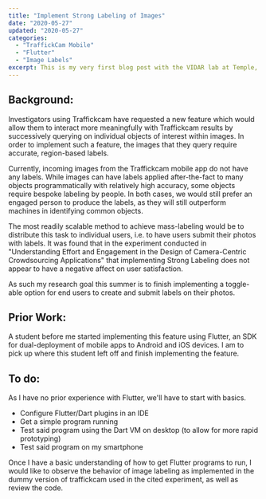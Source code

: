 ```yaml
---
title: "Implement Strong Labeling of Images"
date: "2020-05-27"
updated: "2020-05-27"
categories: 
  - "TraffickCam Mobile"
  - "Flutter"
  - "Image Labels"
excerpt: This is my very first blog post with the VIDAR lab at Temple, outlining my first task on the mobile app.
---
```


## Background:

Investigators using Traffickcam have requested a new feature which would allow them to interact more meaningfully with Traffickcam results by successively querying on individual objects of interest within images. In order to implement such a feature, the images that they query require accurate, region-based labels.

Currently, incoming images from the Traffickcam mobile app do not have any labels. While images can have labels applied after-the-fact to many objects programmatically with relatively high accuracy, some objects require bespoke labeling by people. In both cases, we would still prefer an engaged person to produce the labels, as they will still outperform machines in identifying common objects.

The most readily scalable method to achieve mass-labeling would be to distribute this task to individual users, i.e. to have users submit their photos with labels. It was found that in the experiment conducted in "Understanding Effort and Engagement in the Design of Camera-Centric Crowdsourcing Applications" that implementing Strong Labeling does not appear to have a negative affect on user satisfaction.

As such my research goal this summer is to finish implementing a toggle-able option for end users to create and submit labels on their photos.


## Prior Work:

A student before me started implementing this feature using Flutter, an SDK for dual-deployment of mobile apps to Android and iOS devices. I am to pick up where this student left off and finish implementing the feature.


## To do:

As I have no prior experience with Flutter, we'll have to start with basics.

* Configure Flutter/Dart plugins in an IDE
* Get a simple program running
* Test said program using the Dart VM on desktop (to allow for more rapid prototyping)
* Test said program on my smartphone

Once I have a basic understanding of how to get Flutter programs to run, I would like to observe the behavior of image labeling as implemented in the dummy version of traffickcam used in the cited experiment, as well as review the code.
